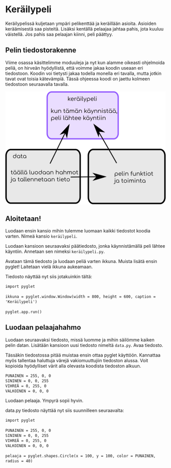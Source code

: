 # Keräilypeli

Keräilypelissä kuljetaan ympäri pelikenttää ja keräillään asioita. Asioiden keräämisestä saa pisteitä. Lisäksi kentällä pelaajaa jahtaa pahis, jota kuuluu väistellä. Jos pahis saa pelaajan kiinni, peli päättyy.

## Pelin tiedostorakenne

Viime osassa käsittelimme moduuleja ja nyt kun alamme oikeasti ohjelmoida peliä, on hirveän hyödyllistä, että voimme jakaa koodin useaan eri tiedostoon. Koodin voi tietysti jakaa todella monella eri tavalla, mutta jotkin tavat ovat toisia kätevämpiä. Tässä ohjeessa koodi on jaettu kolmeen tiedostoon seuraavalla tavalla.

![kuva tiedostorakenteesta](kuvat/keräilypelirakenne.png)

## Aloitetaan!

Luodaan ensin kansio mihin tulemme luomaan kaikki tiedostot koodia varten. Nimeä kansio `keräilypeli`.

Luodaan kansioon seuraavaksi päätiedosto, jonka käynnistämällä peli lähtee käyntiin. Annetaan sen nimeksi `keräilypeli.py`.

Avataan tämä tiedosto ja luodaan peliä varten ikkuna. Muista lisätä ensin pyglet! Laitetaan vielä ikkuna aukeamaan.

Tiedosto näyttää nyt siis jotakuinkin tältä:

```Python3
import pyglet

ikkuna = pyglet.window.Window(width = 800, height = 600, caption = 'Keräilypeli')

pyglet.app.run()
```

## Luodaan pelaajahahmo

Luodaan seuraavaksi tiedosto, missä luomme ja mihin säilömme kaiken pelin datan. Lisätään kansioon uusi tiedosto nimeltä `data.py`. Avaa tiedosto.

Tässäkin tiedostossa pitää muistaa ensin ottaa pyglet käyttöön. Kannattaa myös tallentaa haluttuja värejä vakiomuuttujiin tiedoston alussa. Voit kopioida hyödylliset värit alla olevasta koodista tiedoston alkuun.

```Python3
PUNAINEN = 255, 0, 0
SININEN = 0, 0, 255
VIHREÄ = 0, 255, 0
VALKOINEN = 0, 0, 0
```

Luodaan pelaaja. Ympyrä sopii hyvin.

data.py tiedosto näyttää nyt siis suunnilleen seuraavalta:

```Python3
import pyglet

PUNAINEN = 255, 0, 0
SININEN = 0, 0, 255
VIHREÄ = 0, 255, 0
VALKOINEN = 0, 0, 0

pelaaja = pyglet.shapes.Circle(x = 100, y = 100, color = PUNAINEN, radius = 40)
```

